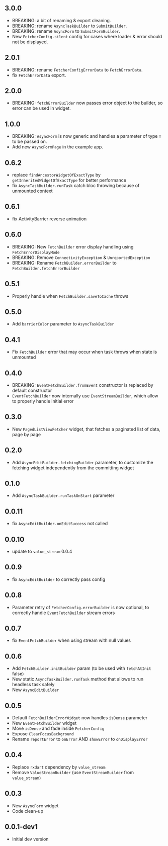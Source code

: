 ## 3.0.0
* BREAKING: a bit of renaming & export cleaning.
* BREAKING: rename `AsyncTaskBuilder` to `SubmitBuilder`.
* BREAKING: rename `AsyncForm` to `SubmitFormBuilder`.
* New `FetcherConfig.silent` config for cases where loader & error should not be displayed.

## 2.0.1
* BREAKING: rename `FetcherConfigErrorData` to `FetchErrorData`.
* fix `FetchErrorData` export.

## 2.0.0
* BREAKING: `fetchErrorBuilder` now passes error object to the builder, so error can be used in widget.

## 1.0.0
* BREAKING: `AsyncForm` is now generic and handles a parameter of type `T` to be passed on.
* Add new `AsyncFormPage` in the example app.

## 0.6.2
* replace `findAncestorWidgetOfExactType` by `getInheritedWidgetOfExactType` for better performance
* fix `AsyncTaskBuilder.runTask` catch bloc throwing because of unmounted context

## 0.6.1
* fix ActivityBarrier reverse animation

## 0.6.0
* BREAKING: New `FetchBuilder` error display handling using `FetchErrorDisplayMode`
* BREAKING: Remove `ConnectivityException` & `UnreportedException`
* BREAKING: Rename `FetchBuilder.errorBuilder` to `FetchBuilder.fetchErrorBuilder`

## 0.5.1
* Properly handle when `FetchBuilder.saveToCache` throws  

## 0.5.0
* Add `barrierColor` parameter to `AsyncTaskBuilder`

## 0.4.1
* Fix `FetchBuilder` error that may occur when task throws when state is unmounted

## 0.4.0
* BREAKING: `EventFetchBuilder.fromEvent` constructor is replaced by default constructor
* `EventFetchBuilder` now internally use `EventStreamBuilder`, which allow to properly handle initial error

## 0.3.0
* New `PagedListViewFetcher` widget, that fetches a paginated list of data, page by page

## 0.2.0
* Add `AsyncEditBuilder.fetchingBuilder` parameter, to customize the fetching widget independently from the committing widget

## 0.1.0
* Add `AsyncTaskBuilder.runTaskOnStart` parameter

## 0.0.11
* fix `AsyncEditBuilder.onEditSuccess` not called

## 0.0.10
* update to `value_stream` 0.0.4

## 0.0.9
* fix `AsyncEditBuilder` to correctly pass config

## 0.0.8
* Parameter retry of `FetcherConfig.errorBuilder` is now optional, to correctly handle `EventFetchBuilder` stream errors

## 0.0.7
* fix `EventFetchBuilder` when using stream with null values

## 0.0.6
* Add `FetchBuilder.initBuilder` param (to be used with `fetchAtInit` false)
* New static `AsyncTaskBuilder.runTask` method that allows to run headless task safely
* New `AsyncEditBuilder`

## 0.0.5
* Default `FetchBuilderErrorWidget` now handles `isDense` parameter
* New `EventFetchBuilder` widget
* Move `isDense` and fade inside `FetcherConfig`
* Expose `ClearFocusBackground`
* Rename `reportError` to `onError` AND `showError` to `onDisplayError`

## 0.0.4
* Replace `rxdart` dependency by `value_stream`
* Remove `ValueStreamBuilder` (use `EventStreamBuilder` from `value_stream`)

## 0.0.3
* New `AsyncForm` widget
* Code clean-up

## 0.0.1-dev1
* Initial dev version
